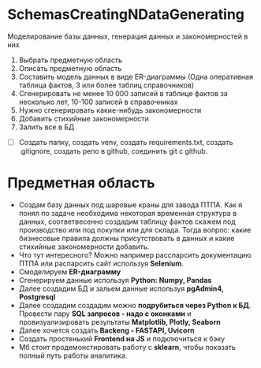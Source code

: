 # SchemasCreatingNDataGenerating
Моделирование базы данных, генерация данных и закономерностей в них


1. Выбрать предметную область
2. Описать предметную область
3. Составить модель данных в виде ER-диаграммы (Одна оперативная таблица фактов, 3 или более таблиц справочников)
4. Сгенерировать не менее 10 000 записей в таблице фактов за несколько лет, 10-100 записей в справочниках
5. Нужно сгенерировать какие-нибудь закономерности
6. Добавить стихийные закономерности
7. Залить все в БД

- [ ] Создать папку, создать venv, создать requirements.txt, создать .gitignore, создать репо в github, соединить git с github.


# Предметная область 
- Создам базу данных под шаровые краны для завода ПТПА. Как я понял по задаче необходима некоторая временная структура в данных, соответвесенно создадим таблицу фактов скажем под производство или под покупки или для склада. Тогда вопрос: какие бизнесовые правила должны присутствовать в данных и какие стихийные закономерности добавить.
- Что тут интересного? Можно например расспарсить документацию ПТПА или распарсить сайт используя **Selenium**.
- Смоделируем **ER-диаграмму**
- Сгенерируем данные используя **Python: Numpy, Pandas**
- Далее создадим БД и зальем данные используя **pgAdmin4, Postgresql**
- Далее создадим создадим можно **подрубиться через Python к БД**. Провести пару **SQL запросов - надо с оконками** и провизуализировать результаты **Matplotlib, Plotly, Seaborn**
- Далее хочется создать **Backeng - FASTAPI, Uvicorn**
- Создать простенький **Frontend на JS** и подключиться к бэку
- Мб стоит продемонстировать работу с **sklearn**, чтобы показать полный путь работы аналитика.
